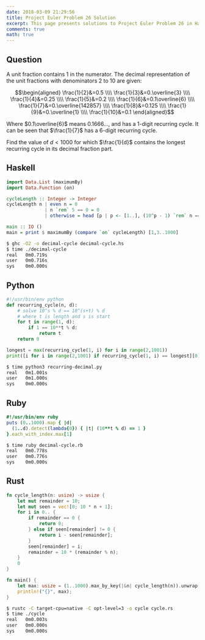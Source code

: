 ```yaml
---
date: 2018-03-09 21:29:56
title: Project Euler Problem 26 Solution
excerpt: This page presents solutions to Project Euler Problem 26 in Haskell, Python, Ruby and Rust.
comments: true
math: true
---
```



## Question

A unit fraction contains 1 in the numerator. The decimal 
representation of the unit fractions with denominators 
2 to 10 are given:

$$\begin{aligned}
\frac{1}{2}&=0.5 \\\\
\frac{1}{3}&=0.\overline{3} \\\\
\frac{1}{4}&=0.25 \\\\
\frac{1}{5}&=0.2 \\\\
\frac{1}{6}&=0.1\overline{6} \\\\
\frac{1}{7}&=0.\overline{142857} \\\\
\frac{1}{8}&=0.125 \\\\
\frac{1}{9}&=0.\overline{1} \\\\
\frac{1}{10}&=0.1
\end{aligned}$$

Where $0.1\overline{6}$ means $0.1666...$, and has a 1-digit recurring 
cycle. It can be seen that $\frac{1}{7}$ has a 6-digit recurring cycle.

Find the value of $d < 1000$ for which $\frac{1}{d}$ contains the longest 
recurring cycle in its decimal fraction part.






## Haskell

```haskell
import Data.List (maximumBy)
import Data.Function (on)

cycleLength :: Integer -> Integer
cycleLength n | even n = 0
              | n `rem` 5 == 0 = 0
              | otherwise = head [p | p <- [1..], (10^p - 1) `rem` n == 0]

main :: IO ()
main = print $ maximumBy (compare `on` cycleLength) [1,3..1000]
```


```bash
$ ghc -O2 -o decimal-cycle decimal-cycle.hs
$ time ./decimal-cycle
real   0m0.719s
user   0m0.716s
sys    0m0.000s
```



## Python

```python
#!/usr/bin/env python
def recurring_cycle(n, d):
    # solve 10^s % d == 10^(s+t) % d
    # where t is length and s is start
    for t in range(1, d):
        if 1 == 10**t % d:
            return t
    return 0

longest = max(recurring_cycle(1, i) for i in range(2,1001))
print([i for i in range(2,1001) if recurring_cycle(1, i) == longest][0])
```


```bash
$ time python3 recurring-decimal.py
real   0m1.001s
user   0m1.000s
sys    0m0.000s
```



## Ruby

```ruby
#!/usr/bin/env ruby
puts (0..1000).map { |d| 
  (1..d).detect(lambda{0}) { |t| (10**t % d) == 1 } 
}.each_with_index.max[1]
```


```bash
$ time ruby decimal-cycle.rb
real   0m0.778s
user   0m0.776s
sys    0m0.000s
```



## Rust

```rust
fn cycle_length(n: usize) -> usize {
    let mut remainder = 10;
    let mut seen = vec![0; 10 * n + 1];
    for i in 0.. {
        if remainder == 0 {
            return 0;
        } else if seen[remainder] != 0 {
            return i - seen[remainder];
        }
        seen[remainder] = i;
        remainder = 10 * (remainder % n);
    }
    0
}

fn main() {
    let max: usize = (1..1000).max_by_key(|&n| cycle_length(n)).unwrap();
    println!("{}", max);
}
```


```bash
$ rustc -C target-cpu=native -C opt-level=3 -o cycle cycle.rs
$ time ./cycle
real   0m0.003s
user   0m0.000s
sys    0m0.000s
```



